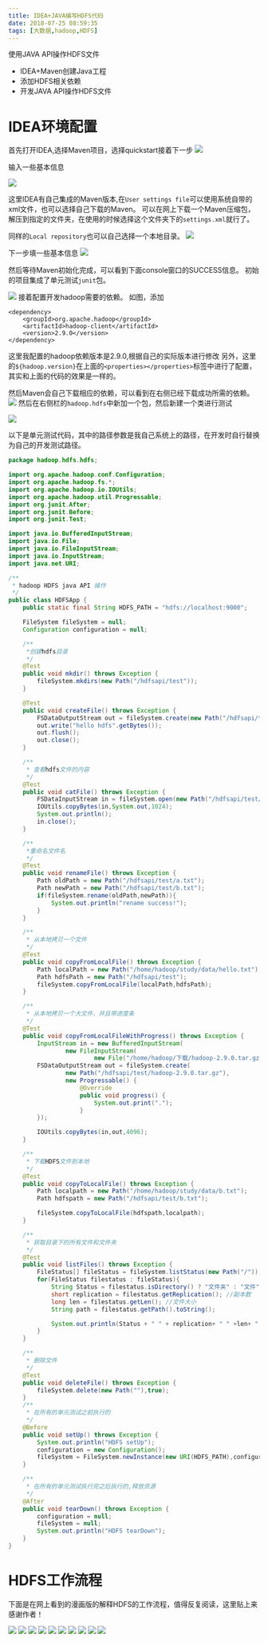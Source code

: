```yaml
---
title: IDEA+JAVA编写HDFS代码
date: 2018-07-25 08:59:35
tags: [大数据,hadoop,HDFS]
---
```


使用JAVA API操作HDFS文件
* IDEA+Maven创建Java工程
* 添加HDFS相关依赖
* 开发JAVA API操作HDFS文件

# IDEA环境配置

首先打开IDEA,选择Maven项目，选择quickstart接着下一步
![](./1.png)

输入一些基本信息

![](./2.png)

这里IDEA有自己集成的Maven版本,在`User settings file`可以使用系统自带的xml文件，也可以选择自己下载的Maven。
可以在网上下载一个Maven压缩包，解压到指定的文件夹，在使用的时候选择这个文件夹下的`settings.xml`就行了。

同样的`Local repository`也可以自己选择一个本地目录。
![](./4.png)

下一步填一些基本信息
![](./5.png)

然后等待Maven初始化完成，可以看到下面console窗口的SUCCESS信息。
初始的项目集成了单元测试`junit`包。

![](./6.png)
接着配置开发hadoop需要的依赖。
如图，添加
```
<dependency>
    <groupId>org.apache.hadoop</groupId>
    <artifactId>hadoop-client</artifactId>
    <version>2.9.0</version>
</dependency>
```
这里我配置的hadoop依赖版本是2.9.0,根据自己的实际版本进行修改
另外，这里的`${hadoop.version}`在上面的`<properties></properties>`标签中进行了配置，其实和上面的代码的效果是一样的。

然后Maven会自己下载相应的依赖，可以看到在右侧已经下载成功所需的依赖。
![](./7.png)
然后在右侧栏的`hadoop.hdfs`中新加一个包，然后新建一个类进行测试

![](./8.png)

以下是单元测试代码，其中的路径参数是我自己系统上的路径，在开发时自行替换为自己的开发测试路径。
```java
package hadoop.hdfs.hdfs;

import org.apache.hadoop.conf.Configuration;
import org.apache.hadoop.fs.*;
import org.apache.hadoop.io.IOUtils;
import org.apache.hadoop.util.Progressable;
import org.junit.After;
import org.junit.Before;
import org.junit.Test;

import java.io.BufferedInputStream;
import java.io.File;
import java.io.FileInputStream;
import java.io.InputStream;
import java.net.URI;

/**
 * hadoop HDFS java API 操作
 */
public class HDFSApp {
    public static final String HDFS_PATH = "hdfs://localhost:9000";

    FileSystem fileSystem = null;
    Configuration configuration = null;

    /**
     *创建hdfs目录
     */
    @Test
    public void mkdir() throws Exception {
        fileSystem.mkdirs(new Path("/hdfsapi/test"));
    }

    @Test
    public void createFile() throws Exception {
        FSDataOutputStream out = fileSystem.create(new Path("/hdfsapi/test/a.txt"));
        out.write("hello hdfs".getBytes());
        out.flush();
        out.close();
    }

    /**
     * 查看hdfs文件的内容
     */
    @Test
    public void catFile() throws Exception {
        FSDataInputStream in = fileSystem.open(new Path("/hdfsapi/test/a.txt"));
        IOUtils.copyBytes(in,System.out,1024);
        System.out.println();
        in.close();
    }

    /**
     *重命名文件名
     */
    @Test
    public void renameFile() throws Exception {
        Path oldPath = new Path("/hdfsapi/test/a.txt");
        Path newPath = new Path("/hdfsapi/test/b.txt");
        if(fileSystem.rename(oldPath,newPath)){
            System.out.println("rename success!");
        }
    }

    /**
     * 从本地拷贝一个文件
     */
    @Test
    public void copyFromLocalFile() throws Exception {
        Path localPath = new Path("/home/hadoop/study/data/hello.txt");
        Path hdfsPath = new Path("/hdfsapi/test");
        fileSystem.copyFromLocalFile(localPath,hdfsPath);
    }

    /**
     * 从本地拷贝一个大文件，并且带进度条
     */
    @Test
    public void copyFromLocalFileWithProgress() throws Exception {
        InputStream in = new BufferedInputStream(
                new FileInputStream(
                        new File("/home/hadoop/下载/hadoop-2.9.0.tar.gz")));
        FSDataOutputStream out = fileSystem.create(
                new Path("/hdfsapi/test/hadoop-2.9.0.tar.gz"),
                new Progressable() {
                    @Override
                    public void progress() {
                        System.out.print(".");
                    }
        });

        IOUtils.copyBytes(in,out,4096);
    }

    /**
     * 下载HDFS文件到本地
     */
    @Test
    public void copyToLocalFile() throws Exception {
        Path localpath = new Path("/home/hadoop/study/data/b.txt");
        Path hdfspath = new Path("/hdfsapi/test/b.txt");

        fileSystem.copyToLocalFile(hdfspath,localpath);
    }

    /**
     * 获取目录下的所有文件和文件夹
     */
    @Test
    public void listFiles() throws Exception {
        FileStatus[] fileStatus = fileSystem.listStatus(new Path("/"));
        for(FileStatus filestatus : fileStatus){
            String Status = filestatus.isDirectory() ? "文件夹" : "文件";
            short replication = filestatus.getReplication(); //副本数
            long len = filestatus.getLen(); //文件大小
            String path = filestatus.getPath().toString();

            System.out.println(Status + " " + replication+ " " +len+ " " +path);
        }
    }

    /**
     * 删除文件
     */
    @Test
    public void deleteFile() throws Exception {
        fileSystem.delete(new Path(""),true);
    }
    /**
     * 在所有的单元测试之前执行的
     */
    @Before
    public void setUp() throws Exception {
        System.out.println("HDFS setUp");
        configuration = new Configuration();
        fileSystem = FileSystem.newInstance(new URI(HDFS_PATH),configuration);
    }

    /**
     * 在所有的单元测试执行完之后执行的,释放资源
     */
    @After
    public void tearDown() throws Exception {
        configuration = null;
        fileSystem = null;
        System.out.println("HDFS tearDown");
    }
}

```

# HDFS工作流程

下面是在网上看到的漫画版的解释HDFS的工作流程，值得反复阅读，这里贴上来感谢作者！

![](./m-1.jpg)
![](./m-2.jpg)
![](./m-3.jpg)
![](./m-4.jpg)
![](./m-5.jpg)
![](./m-6.jpg)
![](./m-7.jpg)
![](./m-8.jpg)
![](./m-9.jpg)
![](./m-10.jpg)